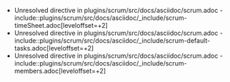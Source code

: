 - Unresolved directive in plugins/scrum/src/docs/asciidoc/scrum.adoc - include::plugins/scrum/src/docs/asciidoc/_include/scrum-timeSheet.adoc[leveloffset=+2]
- Unresolved directive in plugins/scrum/src/docs/asciidoc/scrum.adoc - include::plugins/scrum/src/docs/asciidoc/_include/scrum-default-tasks.adoc[leveloffset=+2]
- Unresolved directive in plugins/scrum/src/docs/asciidoc/scrum.adoc - include::plugins/scrum/src/docs/asciidoc/_include/scrum-members.adoc[leveloffset=+2]